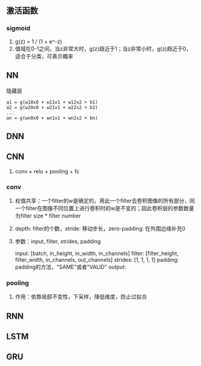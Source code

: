 ## 激活函数

### sigmoid

1. g(z) = 1 / (1 + e^-z)
2. 值域在0-1之间，当z非常大时，g(z)趋近于1；当z非常小时，g(z)趋近于0，适合于分类，可表示概率

## NN

隐藏层

    a1 = g(w10x0 + w11x1 + w12x2 + b1)
    a2 = g(w20x0 + w21x1 + w22x2 + b2)
    ...
    an = g(wn0x0 + wn1x1 + wn2x2 + bn)

## DNN

## CNN

1. conv + relu + pooling + fc

### conv

1. 权值共享：一个filter的w是确定的，用此一个filter去卷积图像的所有部分，同一个filter在图像不同位置上进行卷积时的w是不变的；因此卷积层的参数数量为filter size * filter number
2. depth: filter的个数，stride: 移动步长，zero-padding: 在外围边缘补充0
3. 参数：input, filter, strides, padding

    input: [batch, in_height, in_width, in_channels]
    filter: [filter_height, filter_width, in_channels, out_channels]
    strides: [1, 1, 1, 1]
    padding: padding的方法，"SAME"或者"VALID"
    output: 

### pooling

1. 作用：依靠局部不变性，下采样，降低维度，防止过拟合

## RNN

## LSTM

## GRU
